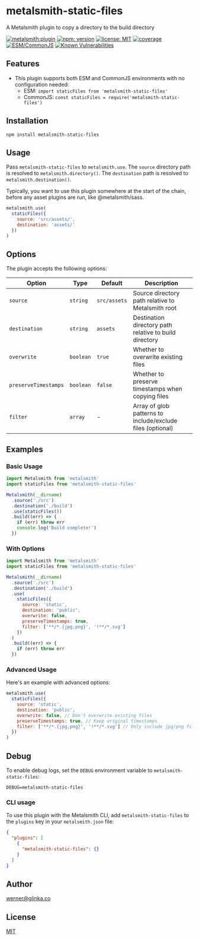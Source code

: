 # metalsmith-static-files

A Metalsmith plugin to copy a directory to the build directory

[![metalsmith:plugin][metalsmith-badge]][metalsmith-url]
[![npm: version][npm-badge]][npm-url]
[![license: MIT][license-badge]][license-url]
[![coverage][coverage-badge]][coverage-url]
[![ESM/CommonJS][modules-badge]][npm-url]
[![Known Vulnerabilities](https://snyk.io/test/npm/wernerglinka/metalsmith-static-files/badge.svg)](https://snyk.io/test/npm/metalsmith-static-files)

## Features

- This plugin supports both ESM and CommonJS environments with no configuration needed:
  - ESM: `import staticFiles from 'metalsmith-static-files'`
  - CommonJS: `const staticFiles = require('metalsmith-static-files')`

## Installation

```
npm install metalsmith-static-files
```

## Usage

Pass `metalsmith-static-files` to `metalsmith.use`. The `source` directory path is resolved to `metalsmith.directory()`. The `destination` path is resolved to `metalsmith.destination()`.

Typically, you want to use this plugin somewhere at the start of the chain, before any asset plugins are run, like @metalsmith/sass.

```js
metalsmith.use(
  staticFiles({
    source: 'src/assets/',
    destination: 'assets/'
  })
)
```

## Options

The plugin accepts the following options:

| Option               | Type      | Default      | Description                                                |
| -------------------- | --------- | ------------ | ---------------------------------------------------------- |
| `source`             | `string`  | `src/assets` | Source directory path relative to Metalsmith root          |
| `destination`        | `string`  | `assets`     | Destination directory path relative to build directory     |
| `overwrite`          | `boolean` | `true`       | Whether to overwrite existing files                        |
| `preserveTimestamps` | `boolean` | `false`      | Whether to preserve timestamps when copying files          |
| `filter`             | `array`   | -            | Array of glob patterns to include/exclude files (optional) |

## Examples

### Basic Usage

```js
import Metalsmith from 'metalsmith'
import staticFiles from 'metalsmith-static-files'

Metalsmith(__dirname)
  .source('./src')
  .destination('./build')
  .use(staticFiles())
  .build((err) => {
    if (err) throw err
    console.log('Build complete!')
  })
```

### With Options

```js
import Metalsmith from 'metalsmith'
import staticFiles from 'metalsmith-static-files'

Metalsmith(__dirname)
  .source('./src')
  .destination('./build')
  .use(
    staticFiles({
      source: 'static',
      destination: 'public',
      overwrite: false,
      preserveTimestamps: true,
      filter: ['**/*.{jpg,png}', '!**/*.svg']
    })
  )
  .build((err) => {
    if (err) throw err
  })
```

### Advanced Usage

Here's an example with advanced options:

```js
metalsmith.use(
  staticFiles({
    source: 'static',
    destination: 'public',
    overwrite: false, // Don't overwrite existing files
    preserveTimestamps: true, // Keep original timestamps
    filter: ['**/*.{jpg,png}', '!**/*.svg'] // Only include jpg/png files, exclude svg
  })
)
```

## Debug

To enable debug logs, set the `DEBUG` environment variable to `metalsmith-static-files`:

```
DEBUG=metalsmith-static-files
```

### CLI usage

To use this plugin with the Metalsmith CLI, add `metalsmith-static-files` to the `plugins` key in your `metalsmith.json` file:

```json
{
  "plugins": [
    {
      "metalsmith-static-files": {}
    }
  ]
}
```

## Author

[werner@glinka.co](https://github.com/wernerglinka)

## License

[MIT](LICENSE)

[npm-badge]: https://img.shields.io/npm/v/metalsmith-static-files.svg
[npm-url]: https://www.npmjs.com/package/metalsmith-static-files
[metalsmith-badge]: https://img.shields.io/badge/metalsmith-plugin-green.svg?longCache=true
[metalsmith-url]: https://metalsmith.io
[license-badge]: https://img.shields.io/github/license/wernerglinka/metalsmith-static-files
[license-url]: LICENSE
[coverage-badge]: https://img.shields.io/badge/test%20coverage-100%25-brightgreen
[coverage-url]: https://github.com/wernerglinka/metalsmith-static-files/actions/workflows/test.yml
[modules-badge]: https://img.shields.io/badge/modules-ESM%2FCJS-blue
